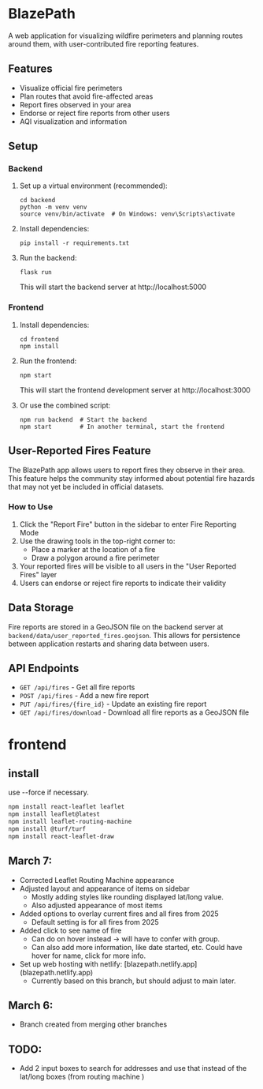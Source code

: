 # BlazePath

A web application for visualizing wildfire perimeters and planning routes around them, with user-contributed fire reporting features.

## Features

- Visualize official fire perimeters
- Plan routes that avoid fire-affected areas
- Report fires observed in your area
- Endorse or reject fire reports from other users
- AQI visualization and information

## Setup

### Backend

1. Set up a virtual environment (recommended):
   ```
   cd backend
   python -m venv venv
   source venv/bin/activate  # On Windows: venv\Scripts\activate
   ```

2. Install dependencies:
   ```
   pip install -r requirements.txt
   ```

3. Run the backend:
   ```
   flask run
   ```
   This will start the backend server at http://localhost:5000

### Frontend

1. Install dependencies:
   ```
   cd frontend
   npm install
   ```

2. Run the frontend:
   ```
   npm start
   ```
   This will start the frontend development server at http://localhost:3000

3. Or use the combined script:
   ```
   npm run backend  # Start the backend
   npm start        # In another terminal, start the frontend
   ```

## User-Reported Fires Feature

The BlazePath app allows users to report fires they observe in their area. This feature helps the community stay informed about potential fire hazards that may not yet be included in official datasets.

### How to Use

1. Click the "Report Fire" button in the sidebar to enter Fire Reporting Mode
2. Use the drawing tools in the top-right corner to:
   - Place a marker at the location of a fire
   - Draw a polygon around a fire perimeter
3. Your reported fires will be visible to all users in the "User Reported Fires" layer
4. Users can endorse or reject fire reports to indicate their validity

## Data Storage

Fire reports are stored in a GeoJSON file on the backend server at `backend/data/user_reported_fires.geojson`. This allows for persistence between application restarts and sharing data between users.

## API Endpoints

- `GET /api/fires` - Get all fire reports
- `POST /api/fires` - Add a new fire report
- `PUT /api/fires/{fire_id}` - Update an existing fire report
- `GET /api/fires/download` - Download all fire reports as a GeoJSON file

# frontend

## install
use --force if necessary. 
```sh
npm install react-leaflet leaflet
npm install leaflet@latest
npm install leaflet-routing-machine
npm install @turf/turf
npm install react-leaflet-draw
```


## March 7:

- Corrected Leaflet Routing Machine appearance
- Adjusted layout and appearance of items on sidebar
  -  Mostly adding styles like rounding displayed lat/long value.
  -  Also adjusted appearance of most items
- Added options to overlay current fires and all fires from 2025
  - Default setting is for all fires from 2025
- Added click to see name of fire
  - Can do on hover instead -> will have to confer with group.
  - Can also add more information, like date started, etc. Could have hover for name, click for more info.
- Set up web hosting with netlify: [blazepath.netlify.app] (blazepath.netlify.app)
  - Currently based on this branch, but should adjust to main later. 


## March 6:

- Branch created from merging other branches

## TODO:

- Add 2 input boxes to search for addresses and use that instead of the lat/long boxes (from routing machine )
